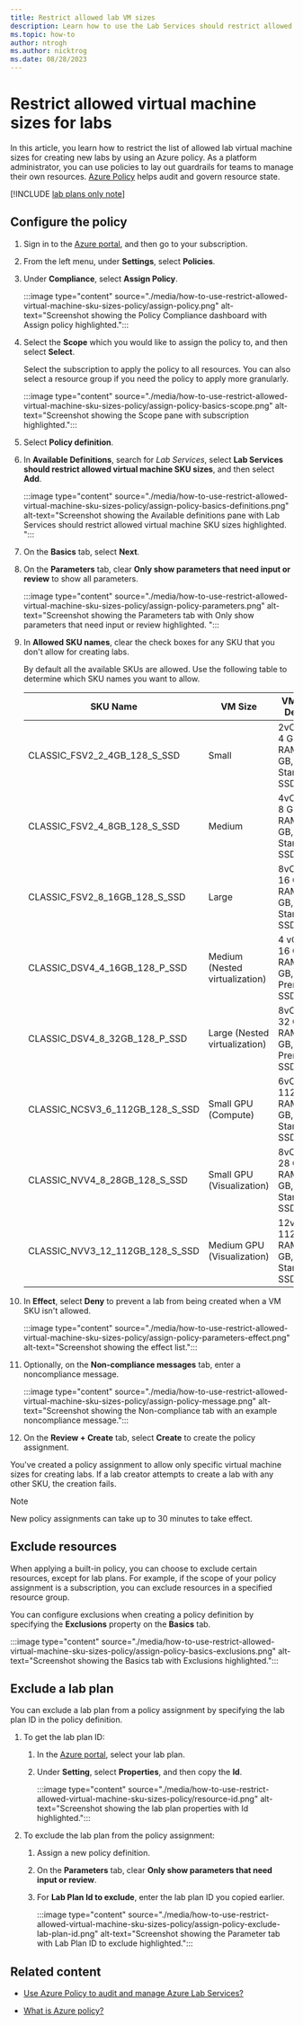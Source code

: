 ```yaml
---
title: Restrict allowed lab VM sizes
description: Learn how to use the Lab Services should restrict allowed virtual machine SKU sizes Azure Policy to restrict educators to specified virtual machine sizes for their labs.  
ms.topic: how-to
author: ntrogh
ms.author: nicktrog
ms.date: 08/28/2023
---
```


# Restrict allowed virtual machine sizes for labs

In this article, you learn how to restrict the list of allowed lab virtual machine sizes for creating new labs by using an Azure policy. As a platform administrator, you can use policies to lay out guardrails for teams to manage their own resources. [Azure Policy](/azure/governance/policy/) helps audit and govern resource state.

[!INCLUDE [lab plans only note](./includes/lab-services-new-update-focused-article.md)]

## Configure the policy

1.	Sign in to the [Azure portal](https://portal.azure.com), and then go to your subscription.

1.	From the left menu, under **Settings**, select **Policies**.

1.	Under **Compliance**, select **Assign Policy**.

    :::image type="content" source="./media/how-to-use-restrict-allowed-virtual-machine-sku-sizes-policy/assign-policy.png" alt-text="Screenshot showing the Policy Compliance dashboard with Assign policy highlighted."::: 

1.	Select the **Scope** which you would like to assign the policy to, and then select **Select**. 

    Select the subscription to apply the policy to all resources. You can also select a resource group if you need the policy to apply more granularly.

    :::image type="content" source="./media/how-to-use-restrict-allowed-virtual-machine-sku-sizes-policy/assign-policy-basics-scope.png" alt-text="Screenshot showing the Scope pane with subscription highlighted."::: 

1.	Select **Policy definition**.

1. In **Available Definitions**, search for *Lab Services*, select **Lab Services should restrict allowed virtual machine SKU sizes**, and then select **Add**.

    :::image type="content" source="./media/how-to-use-restrict-allowed-virtual-machine-sku-sizes-policy/assign-policy-basics-definitions.png" alt-text="Screenshot showing the Available definitions pane with Lab Services should restrict allowed virtual machine SKU sizes highlighted. "::: 

1.	On the **Basics** tab, select **Next**.

1.	On the **Parameters** tab, clear **Only show parameters that need input or review** to show all parameters.

    :::image type="content" source="./media/how-to-use-restrict-allowed-virtual-machine-sku-sizes-policy/assign-policy-parameters.png" alt-text="Screenshot showing the Parameters tab with Only show parameters that need input or review highlighted. "::: 

1.	In **Allowed SKU names**, clear the check boxes for any SKU that you don't allow for creating labs.

    By default all the available SKUs are allowed. Use the following table to determine which SKU names you want to allow.

    |SKU Name|VM Size|VM Size Details|
    |-----|-----|-----|
    |CLASSIC_FSV2_2_4GB_128_S_SSD|	Small 	|2vCPUs, 4 GB RAM, 128 GB, Standard SSD
    |CLASSIC_FSV2_4_8GB_128_S_SSD|	Medium |4vCPUs, 8 GB RAM, 128 GB, Standard SSD
    |CLASSIC_FSV2_8_16GB_128_S_SSD|	Large 	|8vCPUs, 16 GB RAM, 128 GB, Standard SSD
    |CLASSIC_DSV4_4_16GB_128_P_SSD|	Medium (Nested virtualization)	|4 vCPUs, 16 GB RAM, 128 GB, Premium SSD
    |CLASSIC_DSV4_8_32GB_128_P_SSD|	Large (Nested virtualization)	|8vCPUs, 32 GB RAM, 128 GB, Premium SSD
    |CLASSIC_NCSV3_6_112GB_128_S_SSD|	Small GPU (Compute)	|6vCPUs, 112 GB RAM, 128 GB, Standard SSD
    |CLASSIC_NVV4_8_28GB_128_S_SSD|	Small GPU (Visualization)	|8vCPUs, 28 GB RAM, 128 GB, Standard SSD
    |CLASSIC_NVV3_12_112GB_128_S_SSD|	Medium GPU (Visualization)	|12vCPUs, 112 GB RAM, 128 GB, Standard SSD

1.	In **Effect**, select **Deny** to prevent a lab from being created when a VM SKU isn't allowed.

    :::image type="content" source="./media/how-to-use-restrict-allowed-virtual-machine-sku-sizes-policy/assign-policy-parameters-effect.png" alt-text="Screenshot showing the effect list.":::

1.	Optionally, on the **Non-compliance messages** tab, enter a noncompliance message.

    :::image type="content" source="./media/how-to-use-restrict-allowed-virtual-machine-sku-sizes-policy/assign-policy-message.png" alt-text="Screenshot showing the Non-compliance tab with an example noncompliance message.":::

1.	On the **Review + Create** tab, select **Create** to create the policy assignment.

You've created a policy assignment to allow only specific virtual machine sizes for creating labs. If a lab creator attempts to create a lab with any other SKU, the creation fails.

> [!NOTE]
> New policy assignments can take up to 30 minutes to take effect.

## Exclude resources

When applying a built-in policy, you can choose to exclude certain resources, except for lab plans.  For example, if the scope of your policy assignment is a subscription, you can exclude resources in a specified resource group.

You can configure exclusions when creating a policy definition by specifying the **Exclusions** property on the **Basics** tab.

:::image type="content" source="./media/how-to-use-restrict-allowed-virtual-machine-sku-sizes-policy/assign-policy-basics-exclusions.png" alt-text="Screenshot showing the Basics tab with Exclusions highlighted.":::


## Exclude a lab plan

You can exclude a lab plan from a policy assignment by specifying the lab plan ID in the policy definition.

1. To get the lab plan ID:

    1. In the [Azure portal](https://portal.azure.com), select your lab plan.
    1. Under **Setting**, select **Properties**, and then copy the **Id**.

        :::image type="content" source="./media/how-to-use-restrict-allowed-virtual-machine-sku-sizes-policy/resource-id.png" alt-text="Screenshot showing the lab plan properties with Id highlighted.":::

1. To exclude the lab plan from the policy assignment:

    1. Assign a new policy definition.
    1. On the **Parameters** tab, clear **Only show parameters that need input or review**.
    1. For **Lab Plan Id to exclude**, enter the lab plan ID you copied earlier.

        :::image type="content" source="./media/how-to-use-restrict-allowed-virtual-machine-sku-sizes-policy/assign-policy-exclude-lab-plan-id.png" alt-text="Screenshot showing the Parameter tab with Lab Plan ID to exclude highlighted.":::

## Related content

- [Use Azure Policy to audit and manage Azure Lab Services?](./azure-polices-for-lab-services.md)

- [What is Azure policy?](/azure/governance/policy/overview)
